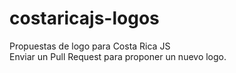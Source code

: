 # costaricajs-logos  

Propuestas de logo para Costa Rica JS    
Enviar un Pull Request para proponer un nuevo logo.   
